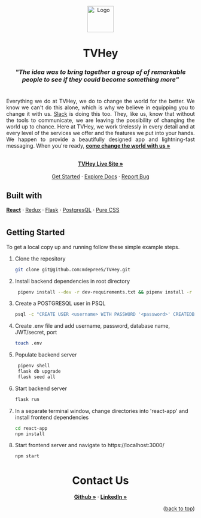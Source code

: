 <div id="top"></div>

<br />
<div align="center">
  <a href="https://tvhey.herokuapp.com/">
    <img src='https://capstone-slack-clone.s3.amazonaws.com/favicon.ico' alt="Logo" width="70" height="70">
  </a>

<h1 align="center">TVHey</h1>
  <h3 style='font-style: italic' align="center">"The idea was to bring together a group of of remarkable people to see if they could become something more"</h3>
  <h1 align="center"></h1>
  
  <p align="justify">
    Everything we do at TVHey, we do to change the world for the better. 
    We know we can't do this alone, which is why we believe in equipping you to change it with us. 
    <a href="https://slack.com/help/articles/115004071768-What-is-Slack-">Slack</a> is doing this too. They, like us, know that without the tools to communicate, we are leaving the possibility of changing the world up to chance.
    Here at TVHey, we work tirelessly in every detail and at every level of the services we offer and the features we put into your hands. 
    We happen to provide a beautifully designed app and lightning-fast messaging. When you're ready, <a href="https://tvhey.herokuapp.com/"><strong>come change the world with us »</strong></a>

  </p>
  <p align="center">
    <br />
    <a href="https://tvhey.herokuapp.com/"><strong>TVHey Live Site »</strong></a>
    <br />
    <br />
    <a href="#getting-started">Get Started</a>
    ·
    <a href="https://github.com/mdepree5/TVHey/wiki">Explore Docs</a>
    ·
    <a href="https://github.com/mdepree5/TVHey/issues">Report Bug</a>
  </p>
</div>

<!-- Built With -->
<h2 align="left">Built with </h2>
<p align="left">
    <a href="https://reactjs.org/"><strong>React</strong></a>
    ·
    <a href="https://redux.js.org/">Redux</a>
    ·
    <a href="https://flask.palletsprojects.com/en/2.0.x/">Flask</a>
    ·
    <a href="https://www.postgresql.org/">PostgresQL</a>
    ·
    <a href="https://developer.mozilla.org/en-US/docs/Web/CSS">Pure CSS</a>
  </p>

<!-- GETTING STARTED -->
<h1 align="center"></h1>

## Getting Started
To get a local copy up and running follow these simple example steps.

1. Clone the repository
    ```sh
    git clone git@github.com:mdepree5/TVHey.git
    ```
2. Install backend dependencies in root directory
    ```sh
     pipenv install --dev -r dev-requirements.txt && pipenv install -r requirements.txt
    ```
3. Create a POSTGRESQL user in PSQL
    ```sh
    psql -c "CREATE USER <username> WITH PASSWORD '<password>' CREATEDB"
    ```
4. Create .env file and add username, password, database name, JWT/secret, port
    ```sh
    touch .env
    ```
5. Populate backend server
    ```sh
     pipenv shell
     flask db upgrade
     flask seed all
    ```
6. Start backend server
    ```sh
    flask run
    ```
    
7. In a separate terminal window, change directories into 'react-app' and install frontend dependencies
    ```sh
    cd react-app
    npm install
    ```
8. Start frontend server and navigate to https://localhost:3000/
    ```sh
    npm start
    ```
<h1 align="center"></h1>


<!-- CONTACT -->
<h1 align="center">Contact Us</h1>
<p align="center">
<a href="https://github.com/mdepree5"><strong>Github »</strong></a>
· 
<a href="https://www.linkedin.com/in/mitchell-depree-4a5686155"><strong>LinkedIn »</strong></a>
</p>



<p align="right">(<a href="#top">back to top</a>)</p>
